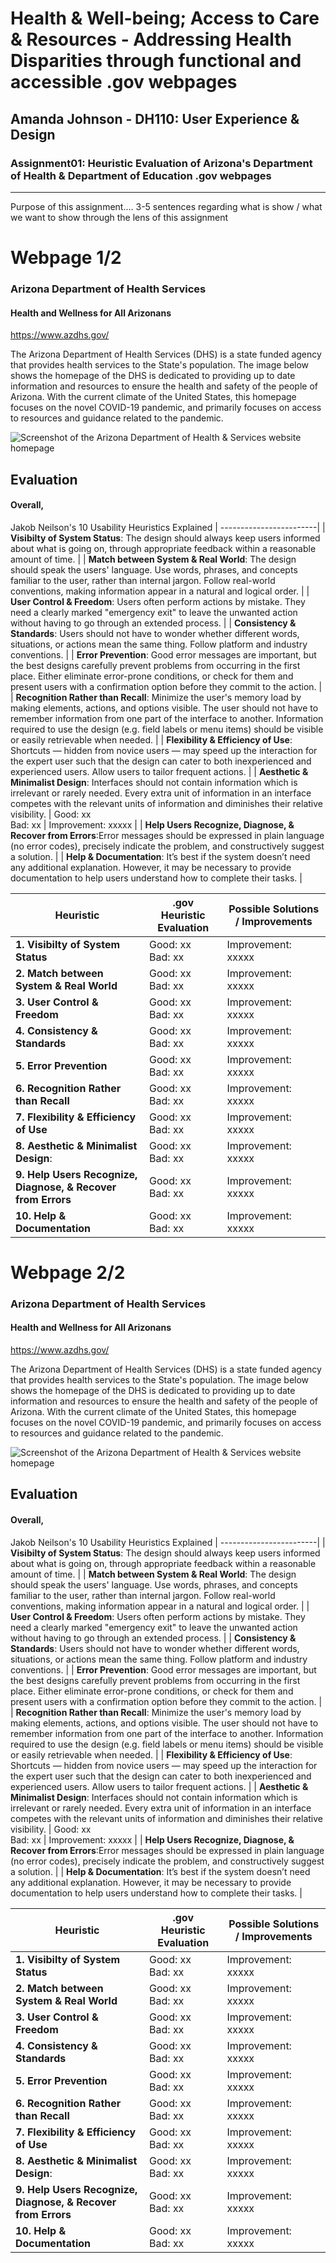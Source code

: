 # Health & Well-being; Access to Care & Resources - Addressing Health Disparities through functional and accessible .gov webpages 
## Amanda Johnson - DH110: User Experience & Design

### Assignment01: Heuristic Evaluation of Arizona's Department of Health & Department of Education .gov webpages

---

Purpose of this assignment.... 3-5 sentences regarding what is show / what we want to show through the lens of this assignment

# Webpage 1/2

### Arizona Department of Health Services
#### Health and Wellness for All Arizonans 
https://www.azdhs.gov/

The Arizona Department of Health Services (DHS) is a state funded agency that provides health services to the State's population. The image below shows the homepage of the DHS is dedicated to providing up to date information and resources to ensure the health and safety of the people of Arizona. With the current climate of the United States, this homepage focuses on the novel COVID-19 pandemic, and primarily focuses on access to resources and guidance related to the pandemic. 

![Screenshot of the Arizona Department of Health & Services website homepage](azhealthhomepage.png)

## Evaluation
#### Overall, 

Jakob Neilson's 10 Usability Heuristics Explained
| ------------------------|
| **Visibilty of System Status**: The design should always keep users informed about what is going on, through appropriate feedback within a reasonable amount of time. | 
| **Match between System & Real World**: The design should speak the users' language. Use words, phrases, and concepts familiar to the user, rather than internal jargon. Follow real-world conventions, making information appear in a natural and logical order. |
| **User Control & Freedom**: Users often perform actions by mistake. They need a clearly marked "emergency exit" to leave the unwanted action without having to go through an extended process.  | 
| **Consistency & Standards**: Users should not have to wonder whether different words, situations, or actions mean the same thing. Follow platform and industry conventions.  | 
| **Error Prevention**: Good error messages are important, but the best designs carefully prevent problems from occurring in the first place. Either eliminate error-prone conditions, or check for them and present users with a confirmation option before they commit to the action.  | 
| **Recognition Rather than Recall**: Minimize the user's memory load by making elements, actions, and options visible. The user should not have to remember information from one part of the interface to another. Information required to use the design (e.g. field labels or menu items) should be visible or easily retrievable when needed. |
| **Flexibility & Efficiency of Use**: Shortcuts — hidden from novice users — may speed up the interaction for the expert user such that the design can cater to both inexperienced and experienced users. Allow users to tailor frequent actions.  | 
| **Aesthetic & Minimalist Design**: Interfaces should not contain information which is irrelevant or rarely needed. Every extra unit of information in an interface competes with the relevant units of information and diminishes their relative visibility. | Good: xx <br /> Bad: xx | Improvement: xxxxx |
| **Help Users Recognize, Diagnose, & Recover from Errors**:Error messages should be expressed in plain language (no error codes), precisely indicate the problem, and constructively suggest a solution. |
| **Help & Documentation**: It’s best if the system doesn’t need any additional explanation. However, it may be necessary to provide documentation to help users understand how to complete their tasks.  | 

| Heuristic  | .gov Heuristic Evaluation | Possible Solutions / Improvements | 
| ------------------------| --------------------------| ------------------- |
| **1. Visibilty of System Status** | Good: xx <br /> Bad: xx | Improvement: xxxxx | 
| **2. Match between System & Real World** | Good: xx <br /> Bad: xx | Improvement: xxxxx |
| **3. User Control & Freedom** | Good: xx <br /> Bad: xx | Improvement: xxxxx |
| **4. Consistency & Standards** | Good: xx <br /> Bad: xx | Improvement: xxxxx |
| **5. Error Prevention** | Good: xx <br /> Bad: xx | Improvement: xxxxx |
| **6. Recognition Rather than Recall** | Good: xx <br /> Bad: xx | Improvement: xxxxx |
| **7. Flexibility & Efficiency of Use**  | Good: xx <br />   Bad: xx | Improvement: xxxxx |
| **8. Aesthetic & Minimalist Design**: | Good: xx <br /> Bad: xx | Improvement: xxxxx |
| **9. Help Users Recognize, Diagnose, & Recover from Errors** | Good: xx <br /> Bad: xx | Improvement: xxxxx |
| **10. Help & Documentation** | Good: xx <br />  Bad: xx | Improvement: xxxxx |


# Webpage 2/2

### Arizona Department of Health Services
#### Health and Wellness for All Arizonans 
https://www.azdhs.gov/

The Arizona Department of Health Services (DHS) is a state funded agency that provides health services to the State's population. The image below shows the homepage of the DHS is dedicated to providing up to date information and resources to ensure the health and safety of the people of Arizona. With the current climate of the United States, this homepage focuses on the novel COVID-19 pandemic, and primarily focuses on access to resources and guidance related to the pandemic. 

![Screenshot of the Arizona Department of Health & Services website homepage](azhealthhomepage.png)

## Evaluation
#### Overall, 


Jakob Neilson's 10 Usability Heuristics Explained
| ------------------------|
| **Visibilty of System Status**: The design should always keep users informed about what is going on, through appropriate feedback within a reasonable amount of time. | 
| **Match between System & Real World**: The design should speak the users' language. Use words, phrases, and concepts familiar to the user, rather than internal jargon. Follow real-world conventions, making information appear in a natural and logical order. |
| **User Control & Freedom**: Users often perform actions by mistake. They need a clearly marked "emergency exit" to leave the unwanted action without having to go through an extended process.  | 
| **Consistency & Standards**: Users should not have to wonder whether different words, situations, or actions mean the same thing. Follow platform and industry conventions.  | 
| **Error Prevention**: Good error messages are important, but the best designs carefully prevent problems from occurring in the first place. Either eliminate error-prone conditions, or check for them and present users with a confirmation option before they commit to the action.  | 
| **Recognition Rather than Recall**: Minimize the user's memory load by making elements, actions, and options visible. The user should not have to remember information from one part of the interface to another. Information required to use the design (e.g. field labels or menu items) should be visible or easily retrievable when needed. |
| **Flexibility & Efficiency of Use**: Shortcuts — hidden from novice users — may speed up the interaction for the expert user such that the design can cater to both inexperienced and experienced users. Allow users to tailor frequent actions.  | 
| **Aesthetic & Minimalist Design**: Interfaces should not contain information which is irrelevant or rarely needed. Every extra unit of information in an interface competes with the relevant units of information and diminishes their relative visibility. | Good: xx <br /> Bad: xx | Improvement: xxxxx |
| **Help Users Recognize, Diagnose, & Recover from Errors**:Error messages should be expressed in plain language (no error codes), precisely indicate the problem, and constructively suggest a solution. |
| **Help & Documentation**: It’s best if the system doesn’t need any additional explanation. However, it may be necessary to provide documentation to help users understand how to complete their tasks.  | 

| Heuristic  | .gov Heuristic Evaluation | Possible Solutions / Improvements | 
| ------------------------| --------------------------| ------------------- |
| **1. Visibilty of System Status** | Good: xx <br /> Bad: xx | Improvement: xxxxx | 
| **2. Match between System & Real World** | Good: xx <br /> Bad: xx | Improvement: xxxxx |
| **3. User Control & Freedom** | Good: xx <br /> Bad: xx | Improvement: xxxxx |
| **4. Consistency & Standards** | Good: xx <br /> Bad: xx | Improvement: xxxxx |
| **5. Error Prevention** | Good: xx <br /> Bad: xx | Improvement: xxxxx |
| **6. Recognition Rather than Recall** | Good: xx <br /> Bad: xx | Improvement: xxxxx |
| **7. Flexibility & Efficiency of Use**  | Good: xx <br />   Bad: xx | Improvement: xxxxx |
| **8. Aesthetic & Minimalist Design**: | Good: xx <br /> Bad: xx | Improvement: xxxxx |
| **9. Help Users Recognize, Diagnose, & Recover from Errors** | Good: xx <br /> Bad: xx | Improvement: xxxxx |
| **10. Help & Documentation** | Good: xx <br />  Bad: xx | Improvement: xxxxx |
